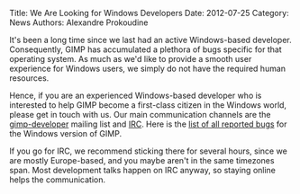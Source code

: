 Title: We Are Looking for Windows Developers
Date: 2012-07-25
Category: News
Authors: Alexandre Prokoudine

It's been a long time since we last had an active Windows-based developer. Consequently, GIMP has accumulated a plethora of bugs specific for that operating system. As much as we'd like to provide a smooth user experience for Windows users, we simply do not have the required human resources.

Hence, if you are an experienced Windows-based developer who is interested to help GIMP become a first-class citizen in the Windows world, please get in touch with us. Our main communication channels are the [gimp-developer](http://www.gimp.org/mail_lists.html) mailing list and [IRC](http://www.gimp.org/irc.html). Here is the [list of all reported bugs](https://bugzilla.gnome.org/buglist.cgi?quicksearch=product%3A%22GIMP%22+os%3A%22Wind%22) for the Windows version of GIMP.

If you go for IRC, we recommend sticking there for several hours, since we are mostly Europe-based, and you maybe aren't in the same timezones span. Most development talks happen on IRC anyway, so staying online helps the communication.